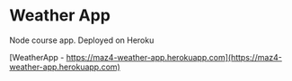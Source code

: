 # Weather App

Node course app. Deployed on Heroku

[WeatherApp - https://maz4-weather-app.herokuapp.com](https://maz4-weather-app.herokuapp.com)
